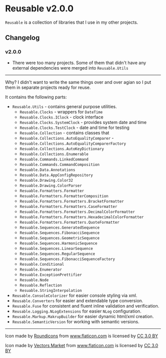 # Reusable v2.0.0

`Reusable` is a collection of libraries that I use in my other projects.

## Changelog

### v2.0.0

- There were too many projects. Some of them that didn't have any external dependencies were merged into `Reusable.Utils`

---

Why? I didn't want to write the same things over and over agian so I put them in separate projects ready for reuse.

It contains the following parts:

- `Reusable.Utils` - contains general purpose utilities.
  - `Reusable.Clocks` - wrappers for `DateTime`
  - `Reusable.Clocks.IClock` - clock interface
  - `Reusable.Clocks.SystemClock` - provides system date and time
  - `Reusable.Clocks.TestClock` - date and time for testing
  - `Resuable.Collection` - contains classes that
  - `Resuable.Collections.AutoEqualityComparer` -
  - `Resuable.Collections.AutoEqualityComparerFactory`
  - `Resuable.Collections.AutoKeyDictionary`
  - `Resuable.Collections.Enumerable`
  - `Resuable.Commands.LinkedCommand`
  - `Resuable.Commands.CommandComposition`
  - `Resuable.Data.Annotations`
  - `Resuable.Data.AppConfigRepository`
  - `Resuable.Drawing.Color32`
  - `Resuable.Drawing.ColorParser`
  - `Resuable.Formatters.Formatter`
  - `Resuable.Formatters.FormatterComposition`
  - `Resuable.Formatters.Formatters.BracketFormatter`
  - `Resuable.Formatters.Formatters.CaseFormatter`
  - `Resuable.Formatters.Formatters.DecimalColorFormatter`
  - `Resuable.Formatters.Formatters.HexadecimalColorFormatter`
  - `Resuable.Formatters.Formatters.QuoteFormatter`
  - `Resuable.Sequences.GeneratedSequence`
  - `Resuable.Sequences.FibonacciSequence`
  - `Resuable.Sequences.GeometricSequence`
  - `Resuable.Sequences.HarmonicSequence`
  - `Resuable.Sequences.LinearSequence`
  - `Resuable.Sequences.RegularSequence`
  - `Resuable.Sequences.FibonacciSequenceFactory`
  - `Resuable.Conditional`
  - `Resuable.Enumerator`
  - `Resuable.ExceptionPrettifier`
  - `Resuable.Node`
  - `Resuable.Reflection`
  - `Resuable.StringInterpolation`
- `Reusable.ConsoleColorizer` for easier console styling via xml.
- `Reusable.Converters` for easier and extendable type conversion.
- `Reusable.Fuse` for consistent and fluent inline validation and verification.
- `Reusable.Logging.NLogExtensions` for easier `NLog` configuration.
- `Reusable.Markup.MakrupBuilder` for easier dynamic html/xml creation.
- `Reusable.SemanticVersion` for working with semantic versions.

---

Icon made by [Roundicons](http://www.flaticon.com/authors/roundicons) from www.flaticon.com is licensed by <a href="http://creativecommons.org/licenses/by/3.0/" title="Creative Commons BY 3.0" target="_blank">CC 3.0 BY</a></div>

Icon made by [Vectors Market](http://www.flaticon.com/authors/vectors-market) from www.flaticon.com is licensed by <a href="http://creativecommons.org/licenses/by/3.0/" title="Creative Commons BY 3.0" target="_blank">CC 3.0 BY</a></div>

